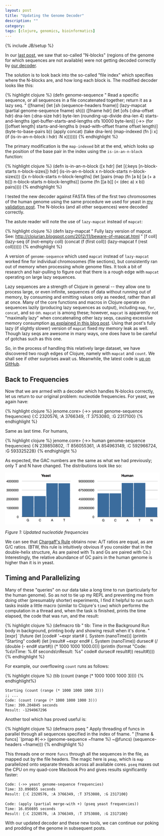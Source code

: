 ```yaml
---
layout: post
title: "Updating the Genome Decoder"
description: ""
category: 
tags: [clojure, genomics, bioinformatics]
---
```

{% include JB/setup %}

In our [last post](/2013/07/10/getting-our-hands-dirty/), we saw that
so-called "N-blocks" (regions of the genome for which sequences are
not available) were not getting decoded correctly by [our
decoder](/2013/07/06/a-two-bit-decoder/).

The solution is to look back into the so-called "file index" which
specifies where the N-blocks are, and how long each block is.  The
modified decoder looks like this:

{% highlight clojure %}
(defn genome-sequence
  "
  Read a specific sequence, or all sequences in a file concatenated
  together; return it as a lazy seq.
  "
  ([fname]
     (let [sh (sequence-headers fname)]
       (lazy-mapcat (partial genome-sequence fname) sh)))
  ([fname hdr]
     (let [ofs (:dna-offset hdr)
           dna-len (:dna-size hdr)
           byte-len (rounding-up-divide dna-len 4)
           starts-and-lengths (get-buffer-starts-and-lengths ofs 10000 byte-len)]
       (->> (for [[offset length] starts-and-lengths
                  b (read-with-offset fname offset length)]
              (byte-to-base-pairs b))
            (apply concat)
            (take dna-len)
            (map-indexed (fn [i x] (if (is-in-an-n-block i hdr)
                                    :N
                                    x)))))))
{% endhighlight %}

The primary modification is the `map-indexed` bit at the end, which
looks up the position of the base pair in the index using the
`is-in-an-n-block` function:

{% highlight clojure %}
(defn is-in-an-n-block
  ([x hdr]
     (let [{:keys [n-block-starts n-block-sizes]} hdr]
       (is-in-an-n-block x n-block-starts n-block-sizes)))
  ([x n-block-starts n-block-lengths]
     (let [pairs (map (fn [a b] [a (+ a b)])
                      n-block-starts n-block-lengths)]
       (some (fn [[a b]] (< (dec a) x b)) pairs))))
{% endhighlight %}

I tested the new decoder against FASTA files of the first two
chromosomes of the human genome using the same procedure we used for
yeast in [my validation
post](/2013/07/07/validating-the-genome-decoder/).  The N-blocks (and
all other sequences) were decoded correctly.

The astute reader will note the use of `lazy-mapcat` instead of
`mapcat`:

{% highlight clojure %}
(defn lazy-mapcat
  "
  Fully lazy version of mapcat.  See:
  http://clojurian.blogspot.com/2012/11/beware-of-mapcat.html
  "
  [f coll]
  (lazy-seq
   (if (not-empty coll)
     (concat
      (f (first coll))
      (lazy-mapcat f (rest coll))))))
{% endhighlight %}

A version of `genome-sequence` which used `mapcat` instead of
`lazy-mapcat` worked fine for individual chromosomes (file sections),
but consistently ran out of memory when processing whole genome files.
It took a bit of research and hair-pulling to figure out that there is
a rough edge with `mapcat` operating on large lazy sequences.

Lazy sequences are a strength of Clojure in general -- they allow one
to process large, or even infinite, sequences of data without running
out of memory, by consuming and emitting values only as needed, rather
than all at once.  Many of the core functions and macros in Clojure
operate on sequences lazily (producing lazy sequences as output),
including `map`, `for`, `concat`, and so on.  `mapcat` is among these;
however, `mapcat` is apparently not "maximally lazy" when
concatenating other lazy seqs, causing excessive memory consumption
[as explained in this blog
post](http://clojurian.blogspot.com/2012/11/beware-of-mapcat.html).
Using that post's fully lazy (if slightly slower) version of `mapcat`
fixed my memory leak as well. Though lazy seqs are awesome in many
ways, one does have to be careful of gotchas such as this one.

So, in the process of handling this relatively large dataset, we have
discovered two rough edges of Clojure, namely with `mapcat` and
`count`.  We shall see if other surprises await us.  Meanwhile, the
latest code is [up on GitHub](https://github.com/eigenhombre/jenome).

## Back to Frequencies

Now that we are armed with a decoder which handles N-blocks correctly,
let us return to our original problem: nucleotide frequencies.  For
yeast, we again have:

{% highlight clojure %}
jenome.core> (->> yeast genome-sequence frequencies)
{:C 2320576, :A 3766349, :T 3753080, :G 2317100}
{% endhighlight %}

Same as last time.  For humans,

{% highlight clojure %}
jenome.core> (->> human genome-sequence frequencies)
{:N 239850802, :T 856055361, :A 854963149, :C 592966724, :G 593325228}
{% endhighlight %}

As expected, the GAC numbers are the same as what we had
previously; only T and N have changed.  The distributions look like
so:

<img alt='Figure 1: Updated nucleotide frequencies' src='/images/hg-yeast-frequencies-2.png' width="800"/>
<p><em>Figure 1: Updated nucleotide frequencies</em></p>

We can see that [Chargaff's
Rule](http://en.wikipedia.org/wiki/Chargaff's_rules) obtains now: A/T
ratios are equal, as are G/C ratios. (BTW, this rule is intuitively
obvious if you consider that in the double-helix structure, As are
paired with Ts and Gs are paired with Cs.)  Interestingly, the relative
abundance of GC pairs in the human genome is higher than it is in
yeast.

## Timing and Parallelizing

Many of these "queries" on our data take a long time to run
(particularly for the human genome). So as not to tie up my REPL and
preventing me from doing other (presumably shorter) experiments, I
find it helpful to run such tasks inside a little macro (similar to
Clojure's `time`) which performs the computation in a thread and, when
the task is finished, prints the time elapsed, the code that was run,
and the result:

{% highlight clojure %}
(defmacro tib
  "
  tib: Time in the Background
  Run body in background, printing body and showing result when it's done.
  "
  [expr]
  `(future (let [code# '~expr
                 start# (. System (nanoTime))]
             (println "Starting" code#)
             (let [result# ~expr
                   end# (. System (nanoTime))
                   dursec# (/ (double (- end# start#)) (* 1000 1000 1000.0))]
               (println (format "Code: %s\nTime: %.6f seconds\nResult: %s"
                                code#
                                dursec#
                                result#))
               result#))))
{% endhighlight %}

For example, our overflowing `count` runs as follows:

{% highlight clojure %}
(tib (count (range (* 1000 1000 1000 3))))
{% endhighlight%}

    Starting (count (range (* 1000 1000 1000 3)))
    ;; ...
    Code: (count (range (* 1000 1000 1000 3)))
    Time: 399.204845 seconds
    Result: -1294967296

Another tool which has proved useful is:

{% highlight clojure %}
(defmacro pseq
  "
  Apply threading of funcs in parallel through all sequences specified
  in the index of fname.
  "
  [fname & funcs]
  `(pmap #(->> (genome-sequence ~fname %)
               ~@funcs)
         (sequence-headers ~fname)))
{% endhighlight %}

This threads one or more `funcs` through all the sequences in the file, as mapped out by
the file headers.  The magic here is `pmap`, which is `map`
parallelized onto separate threads across all available cores.
`pseq` maxes out the CPU on my quad-core Macbook Pro and gives results
significantly faster:

    Code: (->> yeast genome-sequence frequencies)
    Time: 33.090855 seconds
    Result: {:C 2320576, :A 3766349, :T 3753080, :G 2317100}

    Code: (apply (partial merge-with +) (pseq yeast frequencies))
    Time: 16.056695 seconds
    Result: {:C 2320576, :A 3766349, :T 3753080, :G 2317100}

With our updated decoder and these new tools, we can continue our
poking and prodding of the genome in subsequent posts.
